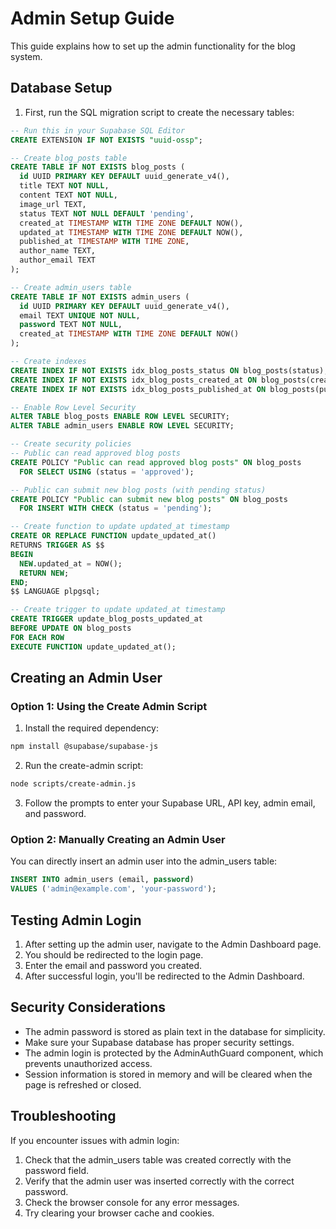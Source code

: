 # Admin Setup Guide

This guide explains how to set up the admin functionality for the blog system.

## Database Setup

1. First, run the SQL migration script to create the necessary tables:

```sql
-- Run this in your Supabase SQL Editor
CREATE EXTENSION IF NOT EXISTS "uuid-ossp";

-- Create blog_posts table
CREATE TABLE IF NOT EXISTS blog_posts (
  id UUID PRIMARY KEY DEFAULT uuid_generate_v4(),
  title TEXT NOT NULL,
  content TEXT NOT NULL,
  image_url TEXT,
  status TEXT NOT NULL DEFAULT 'pending',
  created_at TIMESTAMP WITH TIME ZONE DEFAULT NOW(),
  updated_at TIMESTAMP WITH TIME ZONE DEFAULT NOW(),
  published_at TIMESTAMP WITH TIME ZONE,
  author_name TEXT,
  author_email TEXT
);

-- Create admin_users table
CREATE TABLE IF NOT EXISTS admin_users (
  id UUID PRIMARY KEY DEFAULT uuid_generate_v4(),
  email TEXT UNIQUE NOT NULL,
  password TEXT NOT NULL,
  created_at TIMESTAMP WITH TIME ZONE DEFAULT NOW()
);

-- Create indexes
CREATE INDEX IF NOT EXISTS idx_blog_posts_status ON blog_posts(status);
CREATE INDEX IF NOT EXISTS idx_blog_posts_created_at ON blog_posts(created_at);
CREATE INDEX IF NOT EXISTS idx_blog_posts_published_at ON blog_posts(published_at);

-- Enable Row Level Security
ALTER TABLE blog_posts ENABLE ROW LEVEL SECURITY;
ALTER TABLE admin_users ENABLE ROW LEVEL SECURITY;

-- Create security policies
-- Public can read approved blog posts
CREATE POLICY "Public can read approved blog posts" ON blog_posts
  FOR SELECT USING (status = 'approved');

-- Public can submit new blog posts (with pending status)
CREATE POLICY "Public can submit new blog posts" ON blog_posts
  FOR INSERT WITH CHECK (status = 'pending');

-- Create function to update updated_at timestamp
CREATE OR REPLACE FUNCTION update_updated_at()
RETURNS TRIGGER AS $$
BEGIN
  NEW.updated_at = NOW();
  RETURN NEW;
END;
$$ LANGUAGE plpgsql;

-- Create trigger to update updated_at timestamp
CREATE TRIGGER update_blog_posts_updated_at
BEFORE UPDATE ON blog_posts
FOR EACH ROW
EXECUTE FUNCTION update_updated_at();
```

## Creating an Admin User

### Option 1: Using the Create Admin Script

1. Install the required dependency:
```bash
npm install @supabase/supabase-js
```

2. Run the create-admin script:
```bash
node scripts/create-admin.js
```

3. Follow the prompts to enter your Supabase URL, API key, admin email, and password.

### Option 2: Manually Creating an Admin User

You can directly insert an admin user into the admin_users table:

```sql
INSERT INTO admin_users (email, password)
VALUES ('admin@example.com', 'your-password');
```

## Testing Admin Login

1. After setting up the admin user, navigate to the Admin Dashboard page.
2. You should be redirected to the login page.
3. Enter the email and password you created.
4. After successful login, you'll be redirected to the Admin Dashboard.

## Security Considerations

- The admin password is stored as plain text in the database for simplicity.
- Make sure your Supabase database has proper security settings.
- The admin login is protected by the AdminAuthGuard component, which prevents unauthorized access.
- Session information is stored in memory and will be cleared when the page is refreshed or closed.

## Troubleshooting

If you encounter issues with admin login:

1. Check that the admin_users table was created correctly with the password field.
2. Verify that the admin user was inserted correctly with the correct password.
3. Check the browser console for any error messages.
4. Try clearing your browser cache and cookies.
